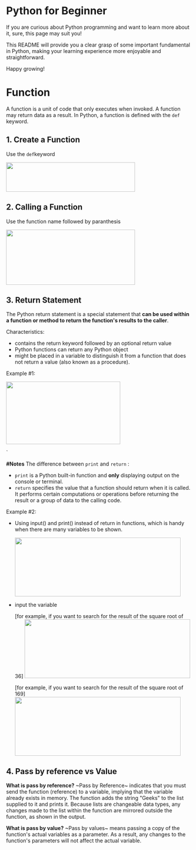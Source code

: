 # Python for Beginner
If you are curious about Python programming and want to learn more about it, sure, this page may suit you!

This README will provide you a clear grasp of some important fundamental in Python, making your learning experience more enjoyable and straightforward.

Happy growing!

# Function
A function is a unit of code that only executes when invoked. A function may return data as a result. In Python, a function is defined with the `def` keyword.

## 1. Create a Function
Use the `def`keyword

<img src="https://github.com/khanshafiira/PythonKnowledge-2/assets/166186201/589f4629-f076-4c54-ba5b-ab9353a6bea2" width="350" height="80">

## 2. Calling a Function
Use the function name followed by paranthesis

<img src="https://github.com/khanshafiira/PythonKnowledge-2/assets/166186201/68edb000-189c-4ffb-a154-f98c2c9f848e" width="350" height="150">  

## 3. Return Statement
The Python return statement is a special statement that **can be used within a function or method to return the function's results to the caller**.

Characteristics:
- contains the return keyword followed by an optional return value
- Python functions can return any Python object
- might be placed in a variable to distinguish it from a function that does not return a value (also known as a procedure).

Example #1:

<img src="https://github.com/khanshafiira/PythonKnowledge-2/assets/166186201/f7ceca8b-8440-44e0-be13-3e6d425105bf" width="310" height="170">

`

**#Notes** The difference between `print` and `return` :
- `print` is a Python built-in function and **only** displaying output on the console or terminal.
- `return` specifies the value that a function should return when it is called. It performs certain computations or operations before returning the result or a group of data to the calling code.

Example #2:
- Using input() and print() instead of return in functions, which is handy when there are many variables to be shown.

  <img src="https://github.com/khanshafiira/PythonKnowledge-2/assets/166186201/d3989ee8-e1fb-4349-add9-7a77a94d311b" width="450" height="160">

- input the variable
  
  [for example, if you want to search for the result of the square root of 36]
  <img src="https://github.com/khanshafiira/PythonKnowledge-2/assets/166186201/18d93b4c-155d-4932-a621-d8eafedc5716" width="450" height="160">

  [for example, if you want to search for the result of the square root of 169]
  <img src="https://github.com/khanshafiira/PythonKnowledge-2/assets/166186201/e3df173c-3d04-4a23-a238-5d2ca7d54285" width="450" height="160">
  
## 4. Pass by reference vs Value
**What is pass by reference?**
~Pass by Reference~ indicates that you must send the function (reference) to a variable, implying that the variable already exists in memory. The function adds the string "Geeks" to the list supplied to it and prints it. Because lists are changeable data types, any changes made to the list within the function are mirrored outside the function, as shown in the output.

**What is pass by value?**
~Pass by values~ means passing a copy of the function's actual variables as a parameter. As a result, any changes to the function's parameters will not affect the actual variable.


